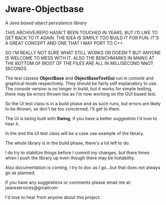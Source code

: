 # Jware-Objectbase
_A Java based object persistence library_

THIS ARCHIVE/REPO HASN'T BEEN TOUCHED IN YEARS, BUT I'D LIKE TO GET BACK TO IT AGAIN.  THE IDEA IS SIMPLY TOO BUILD IT FOR FUN.  IT'S A GREAT CONCEPT AND ONE THAT I MAY PORT TO C++.

SO I'M REALLY NOT SURE WHAT STILL WORKS OR DOESN'T BUT ANYONE IS WELCOME TO MESS WITH IT.  ALSO THE BENCHMARKS IN MAIN() AT THE BOTTOM OF MOST OF THE FILES ARE ALL IN MILLISECOND NNOT SECONDS.


The test classes **ObjectBase** and **ObjectBaseTestGui** run in console and graphical mode respectively.
They should be fairly self explanatory to use.  The console version is no longer in build, but it 
works for simple testing, there may be errors thrown too as I'm now working on the GUI based test.

So the UI test class is in a build phase and as such runs, but errors are
likely to be thrown, so don't be too concerned, I'll get to them.

The UI is being built with **Swing**, if you have a better suggestion
I'd love to hear it.

In the end the UI test class will be a case use example of the library.

The whole library is in the build phase, there's a lot left to do.

I do try to stabilize things before I commit my changes, but there times when I push the library up 
even though there may be Instability.

Also documentation is coming, I try to doc as I go...but that does not always go as planned.

If you have any suggestions or comments please email me at: jwareservices@gmailcom

I'd love to hear from anyone about this project.

